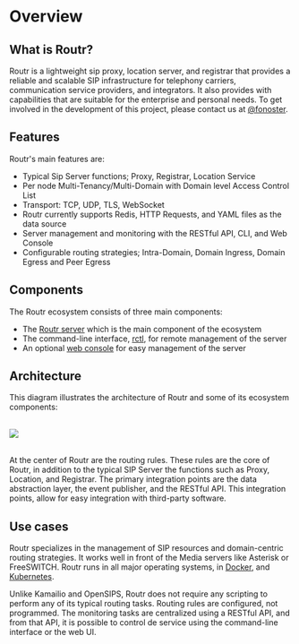 # Overview

## What is Routr?

Routr is a lightweight sip proxy, location server, and registrar that provides a reliable and scalable SIP infrastructure for telephony carriers, communication service providers, and integrators. It also provides with capabilities that are suitable for the enterprise and personal needs. To get involved in the development of this project, please contact us at [@fonoster](https://twitter.com/fonoster).

## Features

Routr's main features are:

- Typical Sip Server functions; Proxy, Registrar, Location Service
- Per node Multi-Tenancy/Multi-Domain with Domain level Access Control List
- Transport: TCP, UDP, TLS, WebSocket
- Routr currently supports Redis, HTTP Requests, and YAML files as the data source
- Server management and monitoring with the RESTful API, CLI, and Web Console
- Configurable routing strategies; Intra-Domain, Domain Ingress, Domain Egress and Peer Egress

## Components

The Routr ecosystem consists of three main components:

- The [Routr server](https://github.com/fonoster/routr) which is the main component of the ecosystem
- The command-line interface, [rctl](https://github.com/fonoster/routr-ctl), for remote management of the server
- An optional [web console](https://github.com/fonoster/routr-ui) for easy management of the server

## Architecture

This diagram illustrates the architecture of Routr and some of its ecosystem components:

<br/>
<img src="/img/architecture.png" />
<br/>
<br/>

At the center of Routr are the routing rules. These rules are the core of Routr, in addition to the typical SIP Server the functions such as Proxy, Location, and Registrar. The primary integration points are the data abstraction layer, the event publisher, and the RESTful API. This integration points, allow for easy integration with third-party software.

## Use cases

Routr specializes in the management of SIP resources and domain-centric routing strategies. It works well in front of the Media servers like Asterisk or FreeSWITCH. Routr runs in all major operating systems, in [Docker](https://www.docker.com/), and [Kubernetes](https://kubernetes.io/).

Unlike Kamailio and OpenSIPS, Routr does not require any scripting to perform any of its typical routing tasks. Routing rules are configured, not programmed. The monitoring tasks are centralized using a RESTful API, and from that API, it is possible to control de service using the command-line interface or the web UI.
